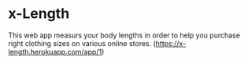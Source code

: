 # x-Length
This web app measurs your body lengths in order to help you purchase right clothing sizes on various online stores. 
(https://x-length.herokuapp.com/app/1)
